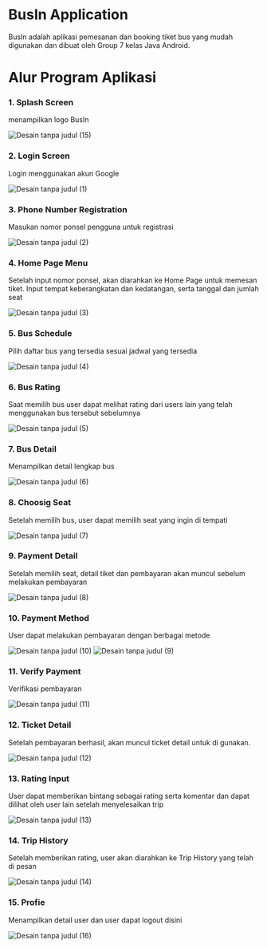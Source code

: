 <h1> BusIn Application </h1>
BusIn adalah aplikasi pemesanan dan booking tiket bus yang mudah digunakan dan dibuat oleh Group 7 kelas Java Android.
<h1>Alur Program Aplikasi</h1>

<h3> 1. Splash Screen</h3>
menampilkan logo BusIn

![Desain tanpa judul (15)](https://github.com/edwardardian/Hacktiv8-Final-Project-4/assets/96390389/1856e5da-e3af-4182-9bb0-0a5b10b19f2d)

<h3> 2. Login Screen </h3>
Login menggunakan akun Google

![Desain tanpa judul (1)](https://github.com/edwardardian/Hacktiv8-Final-Project-4/assets/96390389/4058de90-b824-446c-ab94-a96ae51bb919)

<h3> 3. Phone Number Registration </h3>
Masukan nomor ponsel pengguna untuk registrasi

![Desain tanpa judul (2)](https://github.com/edwardardian/Hacktiv8-Final-Project-4/assets/96390389/6163d0cc-4b82-4473-9a1b-0d0f6e9b432d)

<h3> 4. Home Page Menu </h3>
Setelah input nomor ponsel, akan diarahkan ke Home Page untuk memesan tiket. Input tempat keberangkatan dan kedatangan, serta tanggal dan jumlah seat

![Desain tanpa judul (3)](https://github.com/edwardardian/Hacktiv8-Final-Project-4/assets/96390389/8467d965-e165-462a-ac6d-bd2974edbd1d)

<h3> 5. Bus Schedule </h3>
Pilih daftar bus yang tersedia sesuai jadwal yang tersedia

![Desain tanpa judul (4)](https://github.com/edwardardian/Hacktiv8-Final-Project-4/assets/96390389/04ad920c-b2fc-4eca-8525-a3cf28bf7d23)

<h3> 6. Bus Rating </h3>
Saat memilih bus user dapat melihat rating dari users lain yang telah menggunakan bus tersebut sebelumnya 

![Desain tanpa judul (5)](https://github.com/edwardardian/Hacktiv8-Final-Project-4/assets/96390389/57bba431-990e-4354-a8d1-28f9635f3032)

<h3> 7. Bus Detail </h3>
Menampilkan detail lengkap bus 

![Desain tanpa judul (6)](https://github.com/edwardardian/Hacktiv8-Final-Project-4/assets/96390389/70c04046-4c42-42d8-8219-02c44cd7ce54)

<h3> 8. Choosig Seat </h3>
Setelah memilih bus, user dapat memilih seat yang ingin di tempati

![Desain tanpa judul (7)](https://github.com/edwardardian/Hacktiv8-Final-Project-4/assets/96390389/d9990197-e463-4aab-86f6-7fa4679be73c)

<h3> 9. Payment Detail </h3>
Setelah memilih seat, detail tiket dan pembayaran akan muncul sebelum melakukan pembayaran

![Desain tanpa judul (8)](https://github.com/edwardardian/Hacktiv8-Final-Project-4/assets/96390389/9b646adb-409b-4f90-8ced-779e84d92631)

<h3> 10. Payment Method </h3>
User dapat melakukan pembayaran dengan berbagai metode

![Desain tanpa judul (10)](https://github.com/edwardardian/Hacktiv8-Final-Project-4/assets/96390389/c93c0b18-624f-4673-b2ce-724882eae7c0)
![Desain tanpa judul (9)](https://github.com/edwardardian/Hacktiv8-Final-Project-4/assets/96390389/e63fccc6-d273-4fca-9149-6eac08899865)


<h3> 11. Verify Payment </h3>
Verifikasi pembayaran 

![Desain tanpa judul (11)](https://github.com/edwardardian/Hacktiv8-Final-Project-4/assets/96390389/6f95e0cb-261c-4d01-9cfb-3b78ae11183d)

<h3> 12. Ticket Detail</h3>
Setelah pembayaran berhasil, akan muncul ticket detail untuk di gunakan.

![Desain tanpa judul (12)](https://github.com/edwardardian/Hacktiv8-Final-Project-4/assets/96390389/544e0279-caf2-4da7-b89e-d30062bda2ae)

<h3> 13. Rating Input </h3>
User dapat memberikan bintang sebagai rating serta komentar dan dapat dilihat oleh user lain setelah menyelesaikan trip

![Desain tanpa judul (13)](https://github.com/edwardardian/Hacktiv8-Final-Project-4/assets/96390389/c88068ea-16d0-4450-80b2-986a19dc3557)

<h3> 14. Trip History</h3>
Setelah memberikan rating, user akan diarahkan ke Trip History yang telah di pesan

![Desain tanpa judul (14)](https://github.com/edwardardian/Hacktiv8-Final-Project-4/assets/96390389/cd2a1dc2-d4c8-4228-960f-664de199f2db)

<h3> 15. Profie </h3>
Menampilkan detail user dan user dapat logout disini

![Desain tanpa judul (16)](https://github.com/edwardardian/Hacktiv8-Final-Project-4/assets/96390389/9e3790db-a3fb-41a9-9193-5eabdf8857be)





